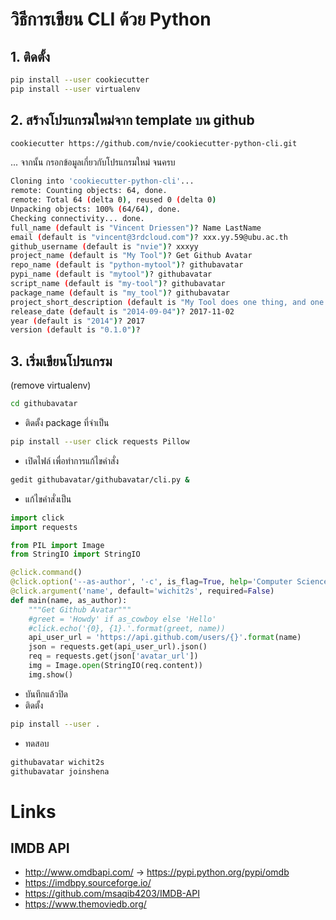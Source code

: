 # วิธีการเขียน CLI ด้วย Python
## 1. ติดตั้ง
```sh
pip install --user cookiecutter
pip install --user virtualenv
```

## 2. สร้างโปรแกรมใหม่จาก template บน github
```sh
cookiecutter https://github.com/nvie/cookiecutter-python-cli.git
```
... จากนั้น กรอกข้อมูลเกี่ยวกับโปรแกรมใหม่ จนครบ
```sh
Cloning into 'cookiecutter-python-cli'...
remote: Counting objects: 64, done.
remote: Total 64 (delta 0), reused 0 (delta 0)
Unpacking objects: 100% (64/64), done.
Checking connectivity... done.
full_name (default is "Vincent Driessen")? Name LastName
email (default is "vincent@3rdcloud.com")? xxx.yy.59@ubu.ac.th
github_username (default is "nvie")? xxxyy
project_name (default is "My Tool")? Get Github Avatar
repo_name (default is "python-mytool")? githubavatar
pypi_name (default is "mytool")? githubavatar
script_name (default is "my-tool")? githubavatar
package_name (default is "my_tool")? githubavatar
project_short_description (default is "My Tool does one thing, and one thing well.")? Get Github Avatar
release_date (default is "2014-09-04")? 2017-11-02
year (default is "2014")? 2017
version (default is "0.1.0")?
```

## 3. เริ่มเขียนโปรแกรม 
(remove virtualenv)

```sh
cd githubavatar
```

- ติดตั้ง package ที่จำเป็น
```sh
pip install --user click requests Pillow
```

- เปิดไฟล์ เพื่อทำการแก้ไขคำสั่ง
```sh
gedit githubavatar/githubavatar/cli.py &
```

- แก้ไขคำสั่งเป็น
```python
import click
import requests

from PIL import Image
from StringIO import StringIO

@click.command()
@click.option('--as-author', '-c', is_flag=True, help='Computer Science at UBU')
@click.argument('name', default='wichit2s', required=False)
def main(name, as_author):
    """Get Github Avatar"""
    #greet = 'Howdy' if as_cowboy else 'Hello'
    #click.echo('{0}, {1}.'.format(greet, name))
    api_user_url = 'https://api.github.com/users/{}'.format(name)
    json = requests.get(api_user_url).json()
    req = requests.get(json['avatar_url'])
    img = Image.open(StringIO(req.content))
    img.show()
```

- บันทึกแล้วปิด
- ติดตั้ง
```sh
pip install --user .
```
- ทดสอบ
```sh
githubavatar wichit2s
githubavatar joinshena
```

# Links
## IMDB API
* http://www.omdbapi.com/ $\to$ https://pypi.python.org/pypi/omdb
* https://imdbpy.sourceforge.io/ 
* https://github.com/msaqib4203/IMDB-API
* https://www.themoviedb.org/

